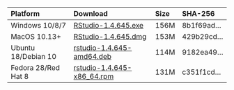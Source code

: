 
| Platform            | Download                                                                                                                                                              | Size | SHA-256                                                                                                              |
| :------------------ | :-------------------------------------------------------------------------------------------------------------------------------------------------------------------- | :--- | :------------------------------------------------------------------------------------------------------------------- |
| Windows 10/8/7      | <a href="https://s3.amazonaws.com/rstudio-ide-build/desktop/windows/RStudio-1.4.645.exe"><i class="fa fa-download"></i> RStudio-1.4.645.exe</a>                       | 156M | <span class="sha256" data-sha256="8b1f69adfc256aa63901a6bd99e2b77f5e7b91381c2e6bdff1de5a580b31c108">8b1f69ad…</span> |
| MacOS 10.13+        | <a href="https://s3.amazonaws.com/rstudio-ide-build/desktop/macos/RStudio-1.4.645.dmg"><i class="fa fa-download"></i> RStudio-1.4.645.dmg</a>                         | 153M | <span class="sha256" data-sha256="429b29cdcf13c1bc9db169090f50845a9af44035b4e4b257f51a1844569a94d1">429b29cd…</span> |
| Ubuntu 18/Debian 10 | <a href="https://s3.amazonaws.com/rstudio-ide-build/desktop/bionic/amd64/rstudio-1.4.645-amd64.deb"><i class="fa fa-download"></i> rstudio-1.4.645-amd64.deb</a>      | 114M | <span class="sha256" data-sha256="9182ea4929fdfc4c6db4d4b12a26c341c0a6712a37008a21fc0bccb9007c7b0b">9182ea49…</span> |
| Fedora 28/Red Hat 8 | <a href="https://s3.amazonaws.com/rstudio-ide-build/desktop/centos8/x86_64/rstudio-1.4.645-x86_64.rpm"><i class="fa fa-download"></i> rstudio-1.4.645-x86\_64.rpm</a> | 131M | <span class="sha256" data-sha256="c351f1cdb58c4ed5e27cc310a13f4dd6979c8cf0a791f09d16cc990fd95321c2">c351f1cd…</span> |
